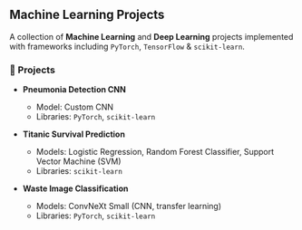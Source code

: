 ## Machine Learning Projects

A collection of **Machine Learning** and **Deep Learning** projects implemented with frameworks including `PyTorch`, `TensorFlow` & `scikit-learn`.

### 📂 Projects

- **Pneumonia Detection CNN**
  - Model: Custom CNN
  - Libraries: `PyTorch`, `scikit-learn`
    
- **Titanic Survival Prediction**
  - Models: Logistic Regression, Random Forest Classifier, Support Vector Machine (SVM)
  - Libraries: `scikit-learn`

- **Waste Image Classification**
  - Models: ConvNeXt Small (CNN, transfer learning)
  - Libraries: `PyTorch`, `scikit-learn`
